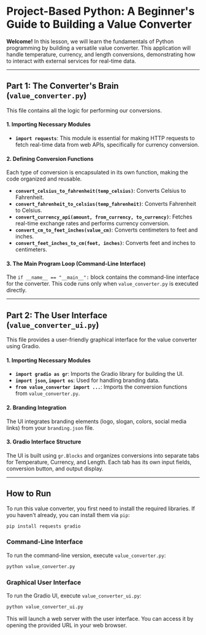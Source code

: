 # Project-Based Python: A Beginner's Guide to Building a Value Converter

**Welcome!** In this lesson, we will learn the fundamentals of Python programming by building a versatile value converter. This application will handle temperature, currency, and length conversions, demonstrating how to interact with external services for real-time data.

---

## Part 1: The Converter's Brain (`value_converter.py`)

This file contains all the logic for performing our conversions.

#### 1. Importing Necessary Modules
*   **`import requests`**: This module is essential for making HTTP requests to fetch real-time data from web APIs, specifically for currency conversion.

#### 2. Defining Conversion Functions
Each type of conversion is encapsulated in its own function, making the code organized and reusable.

*   **`convert_celsius_to_fahrenheit(temp_celsius)`**: Converts Celsius to Fahrenheit.
*   **`convert_fahrenheit_to_celsius(temp_fahrenheit)`**: Converts Fahrenheit to Celsius.
*   **`convert_currency_api(amount, from_currency, to_currency)`**: Fetches real-time exchange rates and performs currency conversion.
*   **`convert_cm_to_feet_inches(value_cm)`**: Converts centimeters to feet and inches.
*   **`convert_feet_inches_to_cm(feet, inches)`**: Converts feet and inches to centimeters.

#### 3. The Main Program Loop (Command-Line Interface)
The `if __name__ == "__main__":` block contains the command-line interface for the converter. This code runs only when `value_converter.py` is executed directly.

---

## Part 2: The User Interface (`value_converter_ui.py`)

This file provides a user-friendly graphical interface for the value converter using Gradio.

#### 1. Importing Necessary Modules
*   **`import gradio as gr`**: Imports the Gradio library for building the UI.
*   **`import json`, `import os`**: Used for handling branding data.
*   **`from value_converter import ...`**: Imports the conversion functions from `value_converter.py`.

#### 2. Branding Integration
The UI integrates branding elements (logo, slogan, colors, social media links) from your `branding.json` file.

#### 3. Gradio Interface Structure
The UI is built using `gr.Blocks` and organizes conversions into separate tabs for Temperature, Currency, and Length. Each tab has its own input fields, conversion button, and output display.

---

## How to Run

To run this value converter, you first need to install the required libraries. If you haven't already, you can install them via `pip`:

```bash
pip install requests gradio
```

### Command-Line Interface

To run the command-line version, execute `value_converter.py`:

```bash
python value_converter.py
```

### Graphical User Interface

To run the Gradio UI, execute `value_converter_ui.py`:

```bash
python value_converter_ui.py
```

This will launch a web server with the user interface. You can access it by opening the provided URL in your web browser.